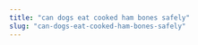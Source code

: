 ```yaml
---
title: "can dogs eat cooked ham bones safely"
slug: "can-dogs-eat-cooked-ham-bones-safely"
---
```


